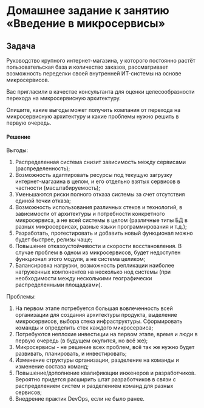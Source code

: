 # Домашнее задание к занятию «Введение в микросервисы»

## Задача

Руководство крупного интернет-магазина, у которого постоянно растёт пользовательская база и количество заказов, рассматривает возможность переделки своей внутренней   ИТ-системы на основе микросервисов. 

Вас пригласили в качестве консультанта для оценки целесообразности перехода на микросервисную архитектуру. 

Опишите, какие выгоды может получить компания от перехода на микросервисную архитектуру и какие проблемы нужно решить в первую очередь.


#### Решение


Выгоды:
1. Распределенная система снизит зависимость между сервисами (распределенность);
2. Возможность адаптировать ресурсы под текущую загрузку интернет-магазина в целом, и его отдельно взятых сервисов в частности (масштабируемость);
3. Уменьшаются риски полного отказа системы за счет отсутствия единой точки отказа; 
4. Возможность использования различных стеков и технологий, в зависимости от архитектуры и потребности конкретного микросервиса, а не всей системы в целом (различные типы БД в разных микросервисах, разные языки программирования и т.д.);
5. Разработать, протестировать и добавить новый функционал можно будет быстрее, релизы чаще;
6. Повышение отказоустойчивости и скорости восстановления. В случае проблем в одном из микросервисов, будет недоступен функционал этого модуля, а не система целиком;
7. Балансировка нагрузки, возможность репликации наиболее нагруженных компонентов на несколько нод системы (при необходимости между несколькими географически распределенными площадками).

Проблемы:
1. На первом этапе потребуется большая вовлеченность всей организации для создания архитектуры продукта, выделение микросервисов, выбора стека инфраструктуры. Сформировать команды и определить стек каждого микросервиса;
2. Потребуются неплохие инвестиции на первом этапе, время и люди в первую очередь (в будущем окупится, но всё же);
3. Микросервисы - не решение всех проблем, всё так же нужно будет развивать, планировать, и инвестировать;
4. Изменение структуры организации, разделение на команды и изменение состава команд;
5. Повышение/дополнение квалификации инженеров и разработчиков. Вероятно придется расширить штат разработчиков в связи с распределением систем и разделением команд для разных сервисов;
6. Внедрение практик DevOps, если не было ранее. 
